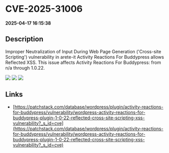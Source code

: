# CVE-2025-31006

**2025-04-17 16:15:38**

## Description
Improper Neutralization of Input During Web Page Generation ('Cross-site Scripting') vulnerability in arete-it Activity Reactions For Buddypress allows Reflected XSS. This issue affects Activity Reactions For Buddypress: from n/a through 1.0.22.

![](https://img.shields.io/static/v1?label=Score&message=7.1&color=red)
![](https://img.shields.io/static/v1?label=Severity&message=HIGH&color=red)
![](https://img.shields.io/static/v1?label=CWE&message=XSS&color=green)

## Links
- [https://patchstack.com/database/wordpress/plugin/activity-reactions-for-buddypress/vulnerability/wordpress-activity-reactions-for-buddypress-plugin-1-0-22-reflected-cross-site-scripting-xss-vulnerability?_s_id=cve](https://patchstack.com/database/wordpress/plugin/activity-reactions-for-buddypress/vulnerability/wordpress-activity-reactions-for-buddypress-plugin-1-0-22-reflected-cross-site-scripting-xss-vulnerability?_s_id=cve)
